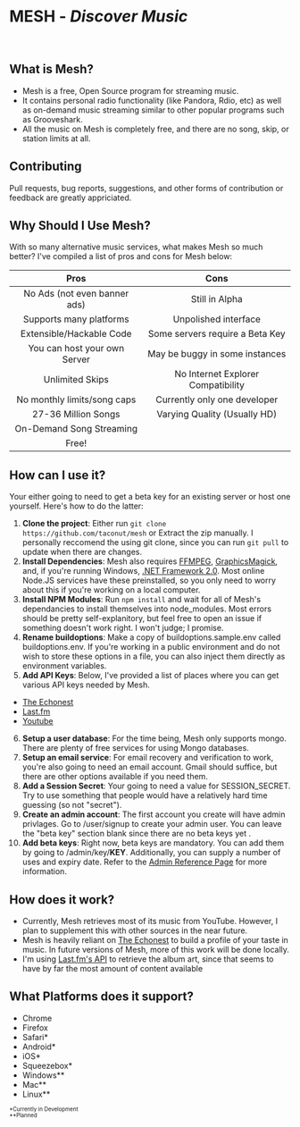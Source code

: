 MESH - *Discover Music*
=======================

<br>

What is Mesh?
-------------

+ Mesh is a free, Open Source program for streaming music.
+ It contains personal radio functionality (like Pandora, Rdio, etc) as well as on-demand music streaming similar to other popular programs such as Grooveshark.
+ All the music on Mesh is completely free, and there are no song, skip, or station limits at all.

Contributing
------------

Pull requests, bug reports, suggestions, and other forms of contribution or feedback are greatly appriciated.

Why Should I Use Mesh?
----------------------

With so many alternative music services, what makes Mesh so much better? I've compiled a list of pros and cons for Mesh below:

|             Pros             |                Cons                |
|:----------------------------:|:----------------------------------:|
| No Ads (not even banner ads) |           Still in Alpha           |
|    Supports many platforms   |        Unpolished interface        |
|   Extensible/Hackable Code   |   Some servers require a Beta Key  |
| You can host your own Server |   May be buggy in some instances   |
|        Unlimited Skips       | No Internet Explorer Compatibility |
|  No monthly limits/song caps |    Currently only one developer    |
|      27-36 Million Songs     |    Varying Quality (Usually HD)    |
|   On-Demand Song Streaming   |                                    |
|            Free!             |                <br>                |

How can I use it?
-----------------

Your either going to need to get a beta key for an existing server or host one yourself. Here's how to do the latter:

1. __Clone the project__: Either run ```git clone https://github.com/taconut/mesh``` or Extract the zip manually. I personally reccomend the using git clone, since you can run ```git pull``` to update when there are changes. 
2. __Install Dependencies__: Mesh also requires [FFMPEG](https://www.ffmpeg.org/), [GraphicsMagick](http://www.graphicsmagick.org/), and, if you're running Windows, [.NET Framework 2.0](http://www.microsoft.com/en-us/download/details.aspx?id=1639). Most online Node.JS services have these preinstalled, so you only need to worry about this if you're working on a local computer.
3. __Install NPM Modules__: Run ```npm install``` and wait for all of Mesh's dependancies to install themselves into node_modules. Most errors should be pretty self-explanitory, but feel free to open an issue if something doesn't work right. I won't judge; I promise.
4. __Rename buildoptions__: Make a copy of buildoptions.sample.env called buildoptions.env. If you're working in a public environment and do not wish to store these options in a file, you can also inject them directly as environment variables. 
5. __Add API Keys__: Below, I've provided a list of places where you can get various API keys needed by Mesh.
  + [The Echonest](https://developer.echonest.com/account/register)
  + [Last.fm](http://www.last.fm/api/account/create)
  + [Youtube](https://developers.google.com/youtube/v3/)
6. __Setup a user database__: For the time being, Mesh only supports mongo. There are plenty of free services for using Mongo databases.
7. __Setup an email service__: For email recovery and verification to work, you're also going to need an email account. Gmail should suffice, but there are other options available if you need them.
8. __Add a Session Secret__: Your going to need a value for SESSION_SECRET. Try to use something that people would have a relatively hard time guessing (so not "secret").
9. __Create an admin account__: The first account you create will have admin privlages. Go to /user/signup to create your admin user. You can leave the "beta key" section blank since there are no beta keys yet .
10. __Add beta keys__: Right now, beta keys are mandatory. You can add them by going to /admin/key/__KEY__. Additionally, you can supply a number of uses and expiry date. Refer to the [Admin Reference Page](../../wiki/Admin) for more information.

How does it work?
-----------------

+ Currently, Mesh retrieves most of its music from YouTube. However, I plan to supplement this with other sources in the near future.  
+ Mesh is heavily reliant on [The Echonest](http://the.echonest.com) to build a profile of your taste in music. In future versions of Mesh, more of this work will be done locally.
+ I'm using [Last.fm's API](http://www.last.fm/api) to retrieve the album art, since that seems to have by far the most amount of content available

What Platforms does it support?
-------------------------------

+ Chrome
+ Firefox
+ Safari*
+ Android*
+ iOS*
+ Squeezebox*
+ Windows**
+ Mac**
+ Linux**

<sup><sub>
  \*Currently in Development  
  \*\*Planned  
</sub></sup>